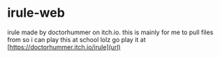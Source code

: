 # irule-web
irule made by doctorhummer on itch.io. this is mainly for me to pull files from so i can play this at school lolz
go play it at [https://doctorhummer.itch.io/irule](url)
